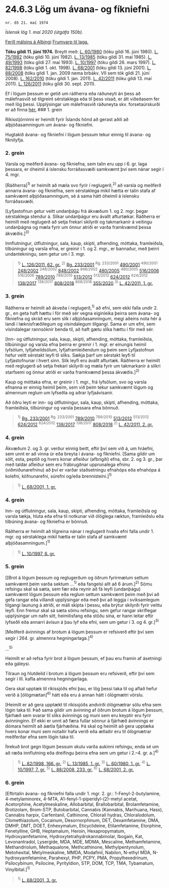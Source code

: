 # 24.6.3 Lög um ávana- og fíkniefni

`nr. 65 21. maí 1974`

_Íslensk lög 1. maí 2020 (útgáfa 150b)._

[Ferill málsins á Alþingi](https://www.althingi.is/thingstorf/thingmalalistar-eftir-thingum/ferill/?ltg=94&mnr=286)
[Frumvarp til laga.](https://www.althingi.is/altext/94/s/pdf/0588.pdf)

**Tóku gildi 11. júní 1974.**
Breytt með:
[L. 60/1980](https://althingi.is/altext/stjtnr.html#1980060) (tóku gildi 16. júní 1980).
[L. 75/1982](https://althingi.is/altext/stjtnr.html#1982075) (tóku gildi 10. júní 1982).
[L. 13/1985](https://althingi.is/altext/stjtnr.html#1985013) (tóku gildi 31. maí 1985).
[L. 49/1993](https://althingi.is/altext/stjt/1993.049.html) (tóku gildi 27. maí 1993).
[L. 10/1997](https://althingi.is/altext/stjt/1997.010.html) (tóku gildi 26. mars 1997).
[L. 82/1998](https://althingi.is/altext/stjt/1998.082.html) (tóku gildi 1. okt. 1998).
[L. 68/2001](https://althingi.is/altext/stjt/2001.068.html) (tóku gildi 13. júní 2001).
[L. 88/2008](https://althingi.is/altext/stjt/2008.088.html) (tóku gildi 1. jan. 2009 nema brbákv. VII sem tók gildi 21. júní 2008).
[L. 162/2010](https://althingi.is/altext/stjt/2010.162.html) (tóku gildi 1. jan. 2011).
[L. 42/2011](https://althingi.is/altext/stjt/2011.042.html) (tóku gildi 13. maí 2011).
[L. 126/2011](https://althingi.is/altext/stjt/2011.126.html) (tóku gildi 30. sept. 2011).

Ef í lögum þessum er getið um ráðherra eða ráðuneyti án þess að málefnasvið sé tilgreint sérstaklega eða til þess vísað, er átt viðeðasem fer með lög þessi. Upplýsingar um málefnasvið ráðuneyta skv. forsetaúrskurði er að finna [hér.](2018119.md) ### 1. grein

Ríkisstjórninni er heimilt fyrir Íslands hönd að gerast aðili að alþjóðasamningum um ávana- og fíkniefni.

Hugtakið ávana- og fíkniefni í lögum þessum tekur einnig til ávana- og fíknilyfja.

### 2. grein

Varsla og meðferð ávana- og fíkniefna, sem talin eru upp í 6. gr. laga þessara, er óheimil á íslensku forráðasvæði samkvæmt því sem nánar segir í 4. mgr.

[Ráðherra]<sup>1)</sup> er heimilt að mæla svo fyrir í reglugerð,<sup>2)</sup> að varsla og meðferð annarra ávana- og fíkniefna, sem sérstaklega mikil hætta er talin stafa af samkvæmt alþjóðasamningum, sé á sama hátt óheimil á íslensku forráðasvæði.

[Lyfjastofnun getur veitt undanþágu frá ákvæðum 1. og 2. mgr. þegar sérstaklega stendur á. Slíkar undanþágur eru ávallt afturtækar. Ráðherra er heimilt með reglugerð að setja frekari skilyrði og takmarkanir á veitingu undanþágna og mæla fyrir um önnur atriði er varða framkvæmd þessa ákvæðis.]<sup>3)</sup> 

Innflutningur, útflutningur, sala, kaup, skipti, afhending, móttaka, framleiðsla, tilbúningur og varsla efna, er greinir í 1. og 2. mgr., er bannaður, með þeirri undantekningu, sem getur um í 3. mgr.

> <sup>1)</sup> [L. 126/2011, 62. gr.](https://althingi.is/altext/stjt/2011.126.html) <sup>2)</sup> [Rg. 233/2001](https://althingi.ishttps://www.reglugerd.is/reglugerdir/allar/nr/233-2001) <sup>Rg. 233/2001</sup> [490/2001](https://althingi.ishttps://www.reglugerd.is/reglugerdir/allar/nr/490-2001) <sup>490/2001</sup> [248/2002](https://althingi.ishttps://www.reglugerd.is/reglugerdir/allar/nr/248-2002) <sup>248/2002</sup> [848/2002](https://althingi.ishttps://www.reglugerd.is/reglugerdir/allar/nr/848-2002) <sup>848/2002</sup> [480/2005](https://althingi.ishttps://www.reglugerd.is/reglugerdir/allar/nr/480-2005) <sup>480/2005</sup> [516/2006](https://althingi.ishttps://www.reglugerd.is/reglugerdir/allar/nr/516-2006) <sup>516/2006</sup> [789/2010](https://althingi.ishttps://www.reglugerd.is/reglugerdir/allar/nr/789-2010) <sup>789/2010</sup> [513/2012](https://althingi.ishttps://www.reglugerd.is/reglugerdir/allar/nr/513-2012) <sup>513/2012</sup> [624/2012](https://althingi.ishttps://www.reglugerd.is/reglugerdir/allar/nr/624-2012) <sup>624/2012</sup> [138/2017](https://althingi.ishttps://www.reglugerd.is/reglugerdir/allar/nr/138-2017) <sup>138/2017</sup> [808/2018](https://althingi.ishttps://www.reglugerd.is/reglugerdir/allar/nr/808-2018) <sup>808/2018</sup> [355/2020](https://althingi.ishttps://www.reglugerd.is/reglugerdir/allar/nr/355-2020) <sup>3)</sup> [L. 42/2011, 1. gr.](https://althingi.is/altext/stjt/2011.042.html)

### 3. grein

Ráðherra er heimilt að ákveða í reglugerð,<sup>1)</sup> að efni, sem ekki falla undir 2. gr., en geta haft hættu í för með sér vegna eiginleika þeirra sem ávana- og fíkniefna og skráð eru sem slík í alþjóðasamningum, megi aðeins nota hér á landi í læknisfræðilegum og vísindalegum tilgangi. Sama er um efni, sem vísindalegar rannsóknir benda til, að haft gætu slíka hættu í för með sér.

[Inn- og útflutningur, sala, kaup, skipti, afhending, móttaka, framleiðsla, tilbúningur og varsla efna þeirra er greinir í 1. mgr. er einungis heimil lyfsölum, lyfjaheildsölum, lyfjaframleiðendum og þeim sem Lyfjastofnun hefur veitt sérstakt leyfi til slíks. Sækja þarf um sérstakt leyfi til Lyfjastofnunar í hvert sinn. Slík leyfi eru ávallt afturtæk. Ráðherra er heimilt með reglugerð að setja frekari skilyrði og mæla fyrir um takmarkanir á slíkri starfsemi og önnur atriði er varða framkvæmd þessa ákvæðis.]<sup>2)</sup> 

Kaup og móttaka efna, er greinir í 1. mgr., frá lyfsölum, svo og varsla efnanna er einnig heimil þeim, sem við þeim tekur samkvæmt lögum og almennum reglum um lyfseðla og aðrar lyfjaávísanir.

Að öðru leyti er inn- og útflutningur, sala, kaup, skipti, afhending, móttaka, framleiðsla, tilbúningur og varsla þessara efna bönnuð.

> <sup>1)</sup> [Rg. 233/2001](https://althingi.ishttps://www.reglugerd.is/reglugerdir/allar/nr/233-2001) <sup>Rg. 233/2001</sup> [789/2010](https://althingi.ishttps://www.reglugerd.is/reglugerdir/allar/nr/789-2010) <sup>789/2010</sup> [513/2012](https://althingi.ishttps://www.reglugerd.is/reglugerdir/allar/nr/513-2012) <sup>513/2012</sup> [624/2012](https://althingi.ishttps://www.reglugerd.is/reglugerdir/allar/nr/624-2012) <sup>624/2012</sup> [138/2017](https://althingi.ishttps://www.reglugerd.is/reglugerdir/allar/nr/138-2017) <sup>138/2017</sup> [808/2018](https://althingi.ishttps://www.reglugerd.is/reglugerdir/allar/nr/808-2018) <sup>2)</sup> [L. 42/2011, 2. gr.](https://althingi.is/altext/stjt/2011.042.html)

### 4. grein

Ákvæðum 2. og 3. gr. verður einnig beitt, eftir því sem við á, um hráefni, sem unnt er að vinna úr eða breyta í ávana- og fíkniefni. [Sama gildir um sölt, esta, peptíð og hvers konar afleiður (afbrigði) efna, sbr. 2. og 3. gr., þar með taldar afleiður sem eru frábrugðnar upprunalega efninu (viðmiðunarefninu) að því er varðar staðsetningu efnahóps eða efnahópa á kolefni, köfnunarefni, súrefni og/eða brennisteini.]<sup>1)</sup> 

> <sup>1)</sup> [L. 68/2001, 1. gr.](https://althingi.is/altext/stjt/2001.068.html)

### 4. grein

Inn- og útflutningur, sala, kaup, skipti, afhending, móttaka, framleiðsla og varsla tækja, hluta eða efna til notkunar við ólöglega ræktun, framleiðslu eða tilbúning ávana- og fíkniefna er bönnuð.

Ráðherra er heimilt að tilgreina nánar í reglugerð hvaða efni falla undir 1. mgr. og sérstaklega mikil hætta er talin stafa af samkvæmt alþjóðasamningum.]<sup>1)</sup> 

> <sup>1)</sup> [L. 10/1997, 6. gr.](https://althingi.is/altext/stjt/1997.010.html)

### 5. grein

[[Brot á lögum þessum og reglugerðum og öðrum fyrirmælum settum samkvæmt þeim varða sektum …<sup>1)</sup> eða fangelsi allt að 6 árum.]<sup>2)</sup> Sömu refsingu skal sá sæta, sem fær eða reynir að fá leyfi (undanþágu) samkvæmt lögum þessum eða reglum settum samkvæmt þeim með því að gefa rangar eða villandi upplýsingar eða með því að leggja í sviksamlegum tilgangi launung á atriði, er máli skipta í þessu, eða brýtur skilyrði fyrir veittu leyfi. Enn fremur skal sá sæta sömu refsingu, sem gefur rangar skriflegar upplýsingar um nafn sitt, heimilisfang eða stöðu sína, er hann leitar eftir lyfseðli eða annarri ávísun á þau lyf eða efni, sem um getur í 3. og 4. gr.]<sup>3)</sup> 

[Meðferð ávinnings af brotum á lögum þessum er refsiverð eftir því sem segir í 264. gr. almennra hegningarlaga.]<sup>4)</sup> 

…<sup>5)</sup> 

Heimilt er að refsa fyrir brot á lögum þessum, ef þau eru framin af ásetningi eða gáleysi.

Tilraun og hlutdeild í brotum á lögum þessum eru refsiverð, eftir því sem segir í III. kafla almennra hegningarlaga.

Gera skal upptæk til ríkissjóðs efni þau, er lög þessi taka til og aflað hefur verið á [ólögmætan]<sup>6)</sup> hátt eða eru á annan hátt í ólögmætri vörslu.

[Heimilt er að gera upptækt til ríkissjóðs andvirði ólögmætrar sölu efna sem lögin taka til. Það sama gildir um ávinning af öðrum brotum á lögum þessum, fjárhæð sem svarar til slíks ávinnings og muni sem eru keyptir eru fyrir ávinninginn. Ef ekki er unnt að færa fullar sönnur á fjárhæð ávinnings er dómara heimilt að áætla fjárhæðina. Þá skal og heimilt að gera upptæka hvers konar muni sem notaðir hafa verið eða ætlaðir eru til ólögmætrar meðferðar efna sem lögin taka til.

Ítrekuð brot gegn lögum þessum skulu varða aukinni refsingu, enda sé um að ræða innflutning eða dreifingu þeirra efna sem um getur í 2.–4. gr. a.]<sup>4)</sup> 

> <sup>1)</sup> [L. 82/1998, 166. gr.](https://althingi.is/altext/stjt/1998.082.html) <sup>2)</sup> [L. 13/1985, 1. gr.](https://althingi.is/altext/stjtnr.html#1985013?g1) <sup>3)</sup> [L. 60/1980, 1. gr.](https://althingi.is/altext/stjtnr.html#1980060?g1) <sup>4)</sup> [L. 10/1997, 7. gr.](https://althingi.is/altext/stjt/1997.010.html) <sup>5)</sup> [L. 88/2008, 233. gr.](https://althingi.is/altext/stjt/2008.088.html#G233) <sup>6)</sup> [L. 68/2001, 2. gr.](https://althingi.is/altext/stjt/2001.068.html)

### 6. grein

[Eftirtalin ávana- og fíkniefni falla undir 1. mgr. 2. gr.: 1-Fenyl-2-butylamine, 4-metylaminorex, 4-MTA, A1-fenyl-1-piperidyl-(2)-metyl acetat, Acetorphine, Acetylmeskaline, Allobarbital, Brallobarbital, Brolamfetamine, Brotizolam, Brom-STP, Butobarbital, Cannabis (Kannabis, Marihuana, Hass), Cannabis harpix, Carfentanil, Cathinone, Chlorali hydras, Chloralodolum, Clomethiazolum, Cocainum, Desornorphinum, DET, Dexamfetamine, DMA, DMHP, DMT, DOET, Enhexymalum, Eticyclideine, Etilamfetamine, Etorphine, Fenetylline, GHB, Heptamalum, Heroin, Hexapropymatum, Hydroxyamfetamine, Hydroxytetrahydrokannabinolar, Ibogain, Kat, Levonantradol, Lysergide, MDA, MDE, MDMA, Mescaline, Methamfetamine, Methandriolum, Methaqualone, Methcathinone, Methylpentynolum, Metohexital, Metylmeskaline, MMDA, Modafinil, Nabilon, N-ethyl MDA, N-hydroxyamfetamine, Parahexyl, PHP, PCPY, PMA, Propylhexedrinum, Psilocybinum, Psilocine, Pyrityldion, STP, DOM, TCP, TMA, Tybamatum, Vinylbital.]<sup>1)</sup> 

> <sup>1)</sup> [L. 68/2001, 3. gr.](https://althingi.is/altext/stjt/2001.068.html)

